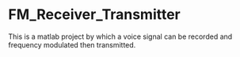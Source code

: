 # FM_Receiver_Transmitter
This is a matlab project by which a voice signal can be recorded and frequency modulated then transmitted.
